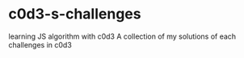 # c0d3-s-challenges
learning JS algorithm with c0d3
A collection of my solutions of each challenges in c0d3
